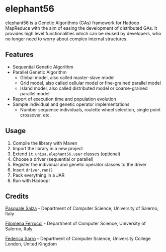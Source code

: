 # elephant56

elephant56 is a Genetic Algorithms (GAs) framework for Hadoop MapReduce with the aim of easing the development of distributed GAs. It provides high level functionalities which can be reused by developers, who no longer need to worry about complex internal structures.

## Features

* Sequential Genetic Algorithm
* Parallel Genetic Algorithm
  * Global model, also called master-slave model
  * Grid model, also called cellular model or fine-grained parallel model
  * Island model, also called distributed model or coarse-grained parallel model
* Report of execution time and population evolution
* Sample individual and genetic operator implementations
  * Number sequence individuals, roulette wheel selection, single point crossover, etc.

## Usage

1. Compile the library with Maven
2. Import the library in a new project
3. Extend `it.unisa.elephant56.user` classes (optional)
4. Choose a driver (sequential or parallel)
6. Register the individual and genetic operator classes to the driver
5. Insert `driver.run()`
6. Pack everything in a JAR
7. Run with Hadoop!

## Credits

[Pasquale Salza](mailto:psalza@unisa.it) - Department of Computer Science, University of Salerno, Italy

[Filomena Ferrucci](mailto:fferrucci@unisa.it) - Department of Computer Science, University of Salerno, Italy

[Federica Sarro](mailto:f.sarro@ucl.ac.uk) - Department of Computer Science, University College London, United Kingdom
